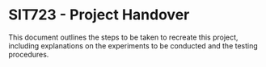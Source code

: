 # SIT723 - Project Handover

This document outlines the steps to be taken to recreate this project, including explanations on the experiments to be conducted and the testing procedures.
